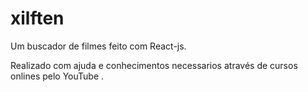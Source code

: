 # xilften
Um buscador de filmes feito com React-js.

Realizado com ajuda e conhecimentos necessarios através de cursos onlines pelo YouTube .

